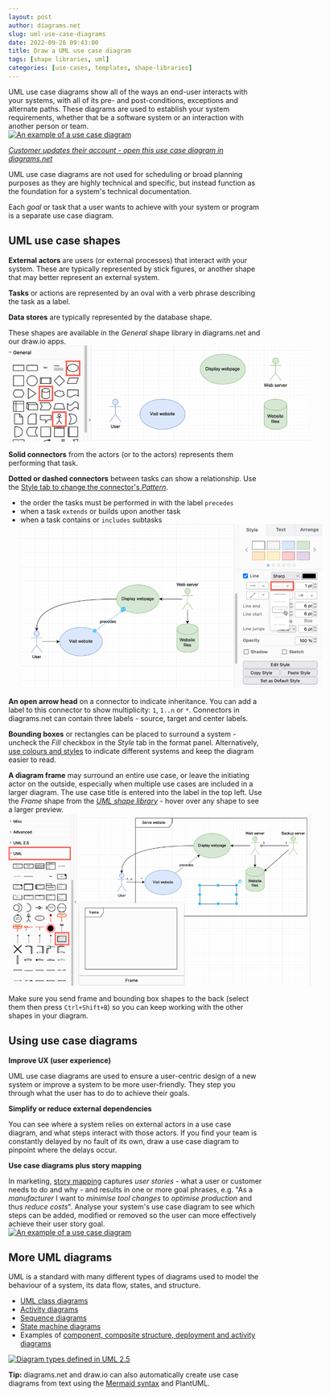 ```yaml
---
layout: post
author: diagrams.net
slug: uml-use-case-diagrams
date: 2022-09-26 09:43:00
title: Draw a UML use case diagram
tags: [shape libraries, uml]
categories: [use-cases, templates, shape-libraries]
---
```


UML use case diagrams show all of the ways an end-user interacts with your systems, with all of its pre- and post-conditions, exceptions and alternate paths. These diagrams are used to establish your system requirements, whether that be a software system or an interaction with another person or team. 
<br />[<img src="/assets/img/blog/uml-use-case-example.png" style="width=100%;max-width:500px;height:auto;" alt="An example of a use case diagram">](https://app.diagrams.net/?lightbox=1&highlight=0000ff&edit=_blank&layers=1&nav=1&title=#Uhttps%3A%2F%2Fraw.githubusercontent.com%2Fjgraph%2Fdrawio-diagrams%2Fdev%2Fexamples%2Fuml-use-case-example.drawio)

[_Customer updates their account - open this use case diagram in diagrams.net_](https://app.diagrams.net/?lightbox=1&highlight=0000ff&edit=_blank&layers=1&nav=1&title=#Uhttps%3A%2F%2Fraw.githubusercontent.com%2Fjgraph%2Fdrawio-diagrams%2Fdev%2Fexamples%2Fuml-use-case-example.drawio)

UML use case diagrams are not used for scheduling or broad planning purposes as they are highly technical and specific, but instead function as the foundation for a system's technical documentation. 

Each _goal_ or task that a user wants to achieve with your system or program is a separate use case diagram. 

## UML use case shapes

**External actors** are users (or external processes) that interact with your system. These are typically represented by stick figures, or another shape that may better represent an external system.

**Tasks** or actions are represented by an oval with a verb phrase describing the task as a label. 

**Data stores** are typically represented by the database shape.

These shapes are available in the _General_ shape library in diagrams.net and our draw.io apps.
<br /><img src="/assets/img/blog/uml-use-case-diagram-shapes.png" style="width=100%;max-width:600px;;height:auto;" alt="The shapes needed to create UML use case diagrams are available in the General shape library in diagrams.net">

**Solid connectors** from the actors (or to the actors) represents them performing that task. 

**Dotted or dashed connectors** between tasks can show a relationship. Use the [Style tab to change the connector's _Pattern_](/blog/use-connectors.html).
* the order the tasks must be performed in with the label ``precedes``
* when a task ``extends`` or builds upon another task
* when a task contains or ``includes`` subtasks 
<br /><img src="/assets/img/blog/uml-use-case-diagram-connector-styles.png" style="width=100%;max-width:600px;;height:auto;" alt="Change the connector style using the Style tab of the format panel">

**An open arrow head** on a connector to indicate inheritance. You can add a label to this connector to show multiplicity: ``1``,  ``1..n`` or ``*``. Connectors in diagrams.net can contain three labels - source, target and center labels.

**Bounding boxes** or rectangles can be placed to surround a system - uncheck the _Fill_ checkbox in the _Style_ tab in the format panel. Alternatively, [use colours and styles](/doc/faq/shape-styles.html) to indicate different systems and keep the diagram easier to read. 

**A diagram frame** may surround an entire use case, or leave the initiating actor on the outside, especially when multiple use cases are included in a larger diagram. The use case title is entered into the label in the top left. Use the _Frame_ shape from the [_UML shape library_](/blog/uml-2-5.html) - hover over any shape to see a larger preview.
<br /><img src="/assets/img/blog/uml-use-case-diagram-frame-shape.png" style="width=100%;max-width:600px;;height:auto;" alt="Hover over any shape to see a larger preview">

Make sure you send frame and bounding box shapes to the back (select them then press ``Ctrl+Shift+B``) so you can keep working with the other shapes in your diagram.


## Using use case diagrams

**Improve UX (user experience)** 

UML use case diagrams are used to ensure a user-centric design of a new system or improve a system to be more user-friendly. They step you through what the user has to do to achieve their goals. 

**Simplify or reduce external dependencies** 

You can see where a system relies on external actors in a use case diagram, and what steps interact with those actors. If you find your team is constantly delayed by no fault of its own, draw a use case diagram to pinpoint where the delays occur.

**Use case diagrams plus story mapping** 

In marketing, [story mapping](/blog/story-mapping.html) captures _user stories_ - what a user or customer needs to do and why - and results in one or more goal phrases, e.g. "As a _manufacturer_ I want to _minimise tool changes_ to _optimise production_ and thus _reduce costs_". Analyse your system's use case diagram to see which steps can be added, modified or removed so the user can more effectively achieve their user story goal.
<br />[<img src="/assets/img/blog/uml-use-case-example.png" style="width=100%;max-width:650px;height:auto;" alt="An example of a use case diagram">](https://app.diagrams.net/?lightbox=1&highlight=0000ff&edit=_blank&layers=1&nav=1&title=#Uhttps%3A%2F%2Fraw.githubusercontent.com%2Fjgraph%2Fdrawio-diagrams%2Fdev%2Fexamples%2Fuml-use-case-example.drawio)

## More UML diagrams

UML is a standard with many different types of diagrams used to model the behaviour of a system, its data flow, states, and structure.

* [UML class diagrams](/blog/uml-class-diagrams.html)
* [Activity diagrams](/blog/uml-activity-diagrams.html)
* [Sequence diagrams](/blog/sequence-diagrams.html)
* [State machine diagrams](/blog/uml-state-diagrams.html)
* Examples of [component, composite structure, deployment and activity diagrams](/blog/uml-2-5.html#example-uml-diagrams)

[<img src="/assets/img/blog/uml-2-5-diagram-overview.png" style="max-width:100%;height:auto;" alt="Diagram types defined in UML 2.5">](https://app.diagrams.net/?lightbox=1&highlight=0000ff&edit=_blank&layers=1&nav=1&title=#Uhttps%3A%2F%2Fraw.githubusercontent.com%2Fjgraph%2Fdrawio-diagrams%2Fdev%2Fexamples%2Fconcept-map-uml-diagrams-overview.drawio)

**Tip:** diagrams.net and draw.io can also automatically create use case diagrams from text using the [Mermaid syntax](/blog/mermaid-diagrams.html) and PlantUML.